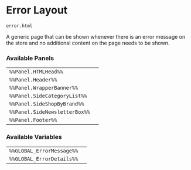 # Error Layout

`error.html`

A generic page that can be shown whenever there is an error message on the store and no additional content on the page needs to be shown.

### Available Panels
|||
|---|---|
| `%%Panel.HTMLHead%%` |
| `%%Panel.Header%%` |
| `%%Panel.WrapperBanner%%` |
| `%%Panel.SideCategoryList%%` |
| `%%Panel.SideShopByBrand%%` |
| `%%Panel.SideNewsletterBox%%` |
| `%%Panel.Footer%%` |

### Available Variables
|||
|---|---|
| `%%GLOBAL_ErrorMessage%%` |
| `%%GLOBAL_ErrorDetails%%` |
